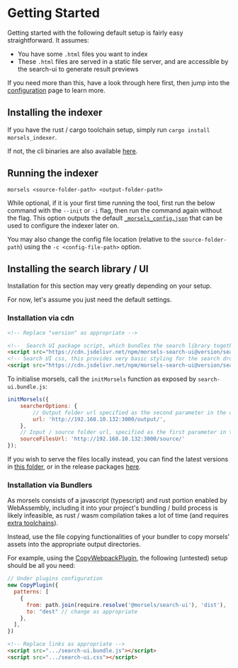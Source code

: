 # Getting Started

Getting started with the following default setup is fairly easy straightforward. It assumes:
- You have some `.html` files you want to index
- These `.html` files are served in a static file server, and are accessible by the search-ui to generate result previews

If you need more than this, have a look through here first, then jump into the [configuration](search_configuration.md) page to learn more.

## Installing the indexer

If you have the rust / cargo toolchain setup, simply run `cargo install morsels_indexer`.

If not, the cli binaries are also available [here](https://github.com/ang-zeyu/morsels/releases).


## Running the indexer

```
morsels <source-folder-path> <output-folder-path>
```

While optional, if it is your first time running the tool, first run the below command with the `--init` or `-i` flag, then run the command again without the flag.
This option outputs the default [`_morsels_config.json`](./indexing_configuration.md) that can be used to configure the indexer later on.

You may also change the config file location (relative to the `source-folder-path`) using the `-c <config-file-path>` option.


## Installing the search library / UI

Installation for this section may very greatly depending on your setup.

For now, let's assume you just need the default settings.

### Installation via cdn

```html
<!-- Replace "version" as appropriate -->

<!--  Search UI package script, which bundles the search library together with it -->
<script src="https://cdn.jsdelivr.net/npm/morsels-search-ui@version/search-ui.bundle.js"></script>
<!-- Search UI css, this provides very basic styling for the search dropdown, and can be omitted if desired -->
<script src="https://cdn.jsdelivr.net/npm/morsels-search-ui@version/search-ui.css"></script>
```

To initialise morsels, call the `initMorsels` function as exposed by `search-ui.bundle.js`:

```js
initMorsels({
    searcherOptions: {
        // Output folder url specified as the second parameter in the cli command
        url: 'http://192.168.10.132:3000/output/',
    },
    // Input / source folder url, specified as the first parameter in the cli command
    sourceFilesUrl: 'http://192.168.10.132:3000/source/'
});
```

If you wish to serve the files locally instead, you can find the latest versions in [this folder](https://github.com/ang-zeyu/morsels/tree/main/packages/search-ui/dist), or in the release packages [here](https://github.com/ang-zeyu/morsels/releases).

### Installation via Bundlers

As morsels consists of a javascript (typescript) and rust portion enabled by WebAssembly, including it into your project's bundling / build process is likely infeasible, as rust / wasm compilation takes a lot of time (and requires [extra toolchains](./developers_setting_up.md)).

Instead, use the file copying functionalities of your bundler to copy morsels' assets into the appropriate output directories.


For example, using the [CopyWebpackPlugin](https://webpack.js.org/plugins/copy-webpack-plugin/), the following (untested) setup should be all you need:

```js
// Under plugins configuration
new CopyPlugin({
  patterns: [
    {
      from: path.join(require.resolve('@morsels/search-ui'), 'dist'),
      to: "dest" // change as appropriate
    },
  ],
})
```


```html
<!-- Replace links as appropriate -->
<script src=".../search-ui.bundle.js"></script>
<script src=".../search-ui.css"></script>
```
